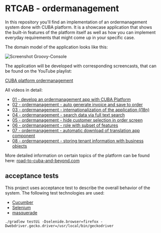 # RTCAB - ordermanagement

In this repository you'll find an implementation of an ordermanagement system done with CUBA platform. 
It is a showcase application that shows the built-in features of the platform itself as well as how you can implement everyday requirements that might come up in your specific case.

The domain model of the application looks like this:

![Screenshot Groovy-Console](https://github.com/mariodavid/rtcab-ordermanagement/blob/master/img/domain-model.png)

The application will be developed with corresponding screencasts, that can be found on the YouTube playlist:

[CUBA platform ordermanagement](https://www.youtube.com/playlist?list=PLJ0nYE0NtQxbSV0Oocu6LL-RgLl04PUqb)

All videos in detail:
* [01 - develop an ordermanagement app with CUBA Platform](https://youtu.be/K8kIrEwnTJ4)
* [02 - ordermanagement - auto generate invoice and save to order](https://youtu.be/sg2CbGUQahw)
* [03 - ordermanagement - internationalization of the application (i18n)](https://youtu.be/wodRfEv1h-Y)
* [04 - ordermanagement - search data via full text search](https://youtu.be/OoZCoXwJfwU)
* [05 - ordermanagement - hide customer selection in order screen](https://youtu.be/OxUKyd_E58k)
* [06 - ordermanagement - role with subset of features](https://youtu.be/bBFhHkz0BCk)
* [07 - ordermanagement - automatic download of translation app component](https://youtu.be/YngfAJSZ52A)
* [08 - ordermanagement - storing tenant information with business objects](https://youtu.be/s3AFVtHOByU)

More detailed information on certain topics of the platform can be found here: [road-to-cuba-and-beyond.com](https://www.road-to-cuba-and-beyond.com)


## acceptance tests

This project uses acceptance test to describe the overall behavior of the system. The following test technologies are used:

* [Cucumber](https://cucumber.io/)
* [Selenium](https://www.seleniumhq.org/)
* [masquerade](https://github.com/cuba-platform/masquerade)

```
./gradlew testUi -Dselenide.browser=firefox -Dwebdriver.gecko.driver=/usr/local/bin/geckodriver 
```
